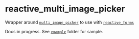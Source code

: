 # reactive_multi_image_picker

Wrapper around [`multi_image_picker`](https://pub.dev/packages/multi_image_picker) to use with [`reactive_forms`](https://pub.dev/packages/reactive_forms)

Docs in progress. See [`example`](https://github.com/artflutter/reactive_forms_widgets/tree/master/packages/reactive_multi_image_picker/example) folder for sample.
